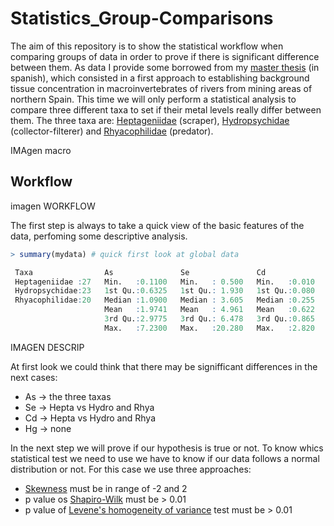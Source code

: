 # Statistics_Group-Comparisons
The aim of this repository is to show the statistical workflow when comparing groups of data in order to prove if there is significant difference between them.
As data I provide some borrowed from my [master thesis](https://www.linkedin.com/in/odeibarredo/detail/treasury/summary/?entityUrn=urn%3Ali%3Afs_treasuryMedia%3A(ACoAACDk650BBiDdPC-DOcNkGvDFwViWdAt4Htc%2C1499870688517)) (in spanish), which consisted in a first approach to establishing background tissue concentration in macroinvertebrates of rivers from mining areas of northern Spain. This time we will only perform a statistical analysis to compare three different taxa to set if their metal levels really differ between them. The three taxa are: [Heptageniidae](http://eol.org/pages/2762776/details) (scraper), [Hydropsychidae](http://eol.org/pages/1125/overview) (collector-filterer) and [Rhyacophilidae](http://eol.org/pages/1147/overview) (predator).

IMAgen macro

## Workflow

imagen WORKFLOW

The first step is always to take a quick view of the basic features of the data, perfoming some descriptive analysis.

```r
> summary(mydata) # quick first look at global data

 Taxa                As               Se               Cd              Hg        
 Heptageniidae :27   Min.   :0.1100   Min.   : 0.500   Min.   :0.010   Min.   :0.0300  
 Hydropsychidae:23   1st Qu.:0.6325   1st Qu.: 1.930   1st Qu.:0.080   1st Qu.:0.0700  
 Rhyacophilidae:20   Median :1.0900   Median : 3.605   Median :0.255   Median :0.1000  
                     Mean   :1.9741   Mean   : 4.961   Mean   :0.622   Mean   :0.1359  
                     3rd Qu.:2.9775   3rd Qu.: 6.478   3rd Qu.:0.865   3rd Qu.:0.1500  
                     Max.   :7.2300   Max.   :20.280   Max.   :2.820   Max.   :0.5200  
```

IMAGEN DESCRIP

At first look we could think that there may be signifficant differences in the next cases:
- As -> the three taxas
- Se -> Hepta vs Hydro and Rhya
- Cd -> Hepta vs Hydro and Rhya
- Hg -> none

In the next step we will prove if our hypothesis is true or not. To know whics statistical test we need to use we have to know if our data follows a normal distribution or not. For this case we use three approaches:
- [Skewness](https://en.wikipedia.org/wiki/Skewness) must be in range of -2 and 2
- p value os [Shapiro-Wilk](https://en.wikipedia.org/wiki/Shapiro%E2%80%93Wilk_test) must be > 0.01
- p value of [Levene's homogeneity of variance](https://en.wikipedia.org/wiki/Levene%27s_test) test must be > 0.01



